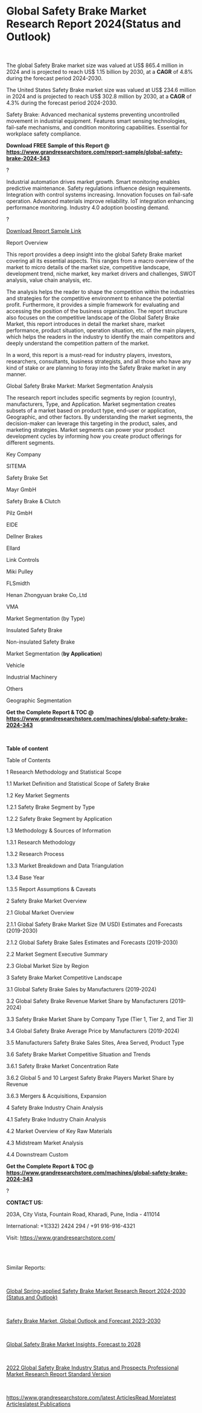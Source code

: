 <h1>Global Safety Brake Market Research Report 2024(Status and Outlook)</h1><br/><p>The global Safety Brake market size was valued at US$ 865.4 million in 2024 and is projected to reach US$ 1.15 billion by 2030, at a <strong>CAGR</strong> of 4.8% during the forecast period 2024-2030.</p>
 
 
 
 <p>The United States Safety Brake market size was valued at US$ 234.6 million in 2024 and is projected to reach US$ 302.8 million by 2030, at a <strong>CAGR</strong> of 4.3% during the forecast period 2024-2030.</p>
 
 
 
 <p>Safety Brake: Advanced mechanical systems preventing uncontrolled movement in industrial equipment. Features smart sensing technologies, fail-safe mechanisms, and condition monitoring capabilities. Essential for workplace safety compliance.</p>
 
 
 
 <div><b>Download FREE Sample of this Report @ <a href="https://www.grandresearchstore.com/report-sample/global-safety-brake-2024-343">https://www.grandresearchstore.com/report-sample/global-safety-brake-2024-343</a></b></div>
 
 
 
 <p>? </p>
 
 
 
 <p>Industrial automation drives market growth. Smart monitoring enables predictive maintenance. Safety regulations influence design requirements. Integration with control systems increasing. Innovation focuses on fail-safe operation. Advanced materials improve reliability. IoT integration enhancing performance monitoring. Industry 4.0 adoption boosting demand.</p>
 
 
 
 <p>? </p>
 
 
 
 <p><a href="https://www.grandresearchstore.com/mr-admin/report-sample/global-safety-brake-2024-343">Download Report Sample Link</a></p>
 
 
 
 <p>Report Overview</p>
 
 
 
 <p>This report provides a deep insight into the global Safety Brake market covering all its essential aspects. This ranges from a macro overview of the market to micro details of the market size, competitive landscape, development trend, niche market, key market drivers and challenges, SWOT analysis, value chain analysis, etc.</p>
 
 
 
 <p>The analysis helps the reader to shape the competition within the industries and strategies for the competitive environment to enhance the potential profit. Furthermore, it provides a simple framework for evaluating and accessing the position of the business organization. The report structure also focuses on the competitive landscape of the Global Safety Brake Market, this report introduces in detail the market share, market performance, product situation, operation situation, etc. of the main players, which helps the readers in the industry to identify the main competitors and deeply understand the competition pattern of the market.</p>
 
 
 
 <p>In a word, this report is a must-read for industry players, investors, researchers, consultants, business strategists, and all those who have any kind of stake or are planning to foray into the Safety Brake market in any manner.</p>
 
 
 
 <p>Global Safety Brake Market: Market Segmentation Analysis</p>
 
 
 
 <p>The research report includes specific segments by region (country), manufacturers, Type, and Application. Market segmentation creates subsets of a market based on product type, end-user or application, Geographic, and other factors. By understanding the market segments, the decision-maker can leverage this targeting in the product, sales, and marketing strategies. Market segments can power your product development cycles by informing how you create product offerings for different segments.</p>
 
 
 
 <p>Key Company</p>
 
 
 
 <p>SITEMA</p>
 
 
 
 <p>Safety Brake Set</p>
 
 
 
 <p>Mayr GmbH</p>
 
 
 
 <p>Safety Brake & Clutch</p>
 
 
 
 <p>Pilz GmbH</p>
 
 
 
 <p>EIDE</p>
 
 
 
 <p>Dellner Brakes</p>
 
 
 
 <p>Ellard</p>
 
 
 
 <p>Link Controls</p>
 
 
 
 <p>Miki Pulley</p>
 
 
 
 <p>FLSmidth</p>
 
 
 
 <p>Henan Zhongyuan brake Co,.Ltd</p>
 
 
 
 <p>VMA</p>
 
 
 
 <p>Market Segmentation (by Type)</p>
 
 
 
 <p>Insulated Safety Brake</p>
 
 
 
 <p>Non-insulated Safety Brake</p>
 
 
 
 <p>Market Segmentation (<strong>by Application</strong>)</p>
 
 
 
 <p>Vehicle</p>
 
 
 
 <p>Industrial Machinery</p>
 
 
 
 <p>Others</p>
 
 
 
 <p>Geographic Segmentation</p>
 
 
 
 <div><b>Get the Complete Report & TOC @ <a href="https://www.grandresearchstore.com/machines/global-safety-brake-2024-343">https://www.grandresearchstore.com/machines/global-safety-brake-2024-343</a></b></div>
 
 
 
 <p><br />
 
 <b>Table of content</b></p>
 
 
 
 <p>Table of Contents<br />
 
 1 Research Methodology and Statistical Scope<br />
 
 1.1 Market Definition and Statistical Scope of Safety Brake<br />
 
 1.2 Key Market Segments<br />
 
 1.2.1 Safety Brake Segment by Type<br />
 
 1.2.2 Safety Brake Segment by Application<br />
 
 1.3 Methodology & Sources of Information<br />
 
 1.3.1 Research Methodology<br />
 
 1.3.2 Research Process<br />
 
 1.3.3 Market Breakdown and Data Triangulation<br />
 
 1.3.4 Base Year<br />
 
 1.3.5 Report Assumptions & Caveats<br />
 
 2 Safety Brake Market Overview<br />
 
 2.1 Global Market Overview<br />
 
 2.1.1 Global Safety Brake Market Size (M USD) Estimates and Forecasts (2019-2030)<br />
 
 2.1.2 Global Safety Brake Sales Estimates and Forecasts (2019-2030)<br />
 
 2.2 Market Segment Executive Summary<br />
 
 2.3 Global Market Size by Region<br />
 
 3 Safety Brake Market Competitive Landscape<br />
 
 3.1 Global Safety Brake Sales by Manufacturers (2019-2024)<br />
 
 3.2 Global Safety Brake Revenue Market Share by Manufacturers (2019-2024)<br />
 
 3.3 Safety Brake Market Share by Company Type (Tier 1, Tier 2, and Tier 3)<br />
 
 3.4 Global Safety Brake Average Price by Manufacturers (2019-2024)<br />
 
 3.5 Manufacturers Safety Brake Sales Sites, Area Served, Product Type<br />
 
 3.6 Safety Brake Market Competitive Situation and Trends<br />
 
 3.6.1 Safety Brake Market Concentration Rate<br />
 
 3.6.2 Global 5 and 10 Largest Safety Brake Players Market Share by Revenue<br />
 
 3.6.3 Mergers & Acquisitions, Expansion<br />
 
 4 Safety Brake Industry Chain Analysis<br />
 
 4.1 Safety Brake Industry Chain Analysis<br />
 
 4.2 Market Overview of Key Raw Materials<br />
 
 4.3 Midstream Market Analysis<br />
 
 4.4 Downstream Custom</p>
 
 
 
 <div><b>Get the Complete Report & TOC @ <a href="https://www.grandresearchstore.com/machines/global-safety-brake-2024-343">https://www.grandresearchstore.com/machines/global-safety-brake-2024-343</a></b></div>
 
 
 
 <p>? </p>
 
 
 
 <p><b>CONTACT US:</b><br />
 
 203A, City Vista, Fountain Road, Kharadi, Pune, India - 411014<br />
 
 International: +1(332) 2424 294 / +91 916-916-4321<br />
 
 Visit: <a href="https://www.grandresearchstore.com/">https://www.grandresearchstore.com/</a><br />
 
 <br />
 
 <br />
 
 Similar Reports:<br />
 
 <br />
 
 <a href="https://www.grandresearchstore.com/machines/global-springapplied-safety-brake-2024-2030-354">Global Spring-applied Safety Brake Market Research Report 2024-2030 (Status and Outlook)</a><br />
 
 <br />
 
 <a href="https://www.grandresearchstore.com/machines/global-safety-brake-forecast-2023-2030-544">Safety Brake Market, Global Outlook and Forecast 2023-2030</a><br />
 
 <br />
 
 <a href="https://www.grandresearchstore.com/machines/global-safety-brake-2028-379">Global Safety Brake Market Insights, Forecast to 2028</a><br />
 
 <br />
 
 <a href="https://www.grandresearchstore.com/machines/global-safety-brake-2022-755">2022 Global Safety Brake Industry Status and Prospects Professional Market Research Report Standard Version</a><br />
 
 <br />
 
 <a href="https://gyeongbokgung.com">https://www.grandresearchstore.com/</a><a href="https://hallyeomaritime.com">latest Articles</a><a href="https://jingwansa.com">Read More</a><a href="https://nguoiviet.jp/">latest Articles</a><a href="https://www.intelmarketresearch.com/">latest Publications</a></p>